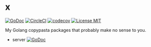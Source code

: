 # x

[![GoDoc](https://godoc.org/github.com/hypnoglow/x?status.svg)](https://godoc.org/github.com/hypnoglow/x/server)
[![CircleCI](https://circleci.com/gh/hypnoglow/x.svg?style=shield)](https://circleci.com/gh/hypnoglow/x)
[![codecov](https://codecov.io/gh/hypnoglow/x/branch/master/graph/badge.svg)](https://codecov.io/gh/hypnoglow/x)
[![License MIT](https://img.shields.io/badge/license-MIT-blue.svg?style=flat)](LICENSE)

My Golang copypasta packages that probably make no sense to you.

- server [![GoDoc](https://godoc.org/github.com/hypnoglow/x/server?status.svg)](https://godoc.org/github.com/hypnoglow/x/server)